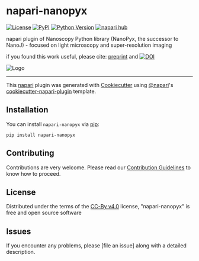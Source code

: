 # napari-nanopyx

[![License](https://img.shields.io/github/license/HenriquesLab/NanoPyx?color=Green)](https://github.com/HenriquesLab/NanoPyx/blob/main/LICENSE.txt)
[![PyPI](https://img.shields.io/pypi/v/napari-nanopyx.svg?color=green)](https://pypi.org/project/napari-nanopyx)
[![Python Version](https://img.shields.io/pypi/pyversions/napari-nanopyx.svg?color=green)](https://python.org)
[![napari hub](https://img.shields.io/endpoint?url=https://api.napari-hub.org/shields/napari-nanopyx)](https://napari-hub.org/plugins/napari-nanopyx)

napari plugin of Nanoscopy Python library (NanoPyx, the successor to NanoJ) - focused on light microscopy and super-resolution imaging

if you found this work useful, please cite: [preprint](https://www.biorxiv.org/content/10.1101/2023.08.13.553080v1) and  [![DOI](https://zenodo.org/badge/505388398.svg)](https://zenodo.org/badge/latestdoi/505388398)

![Logo](https://user-images.githubusercontent.com/7071808/259983552-ef7aa814-16ba-4947-a69f-1f096d70370e.png)

----------------------------------

This [napari] plugin was generated with [Cookiecutter] using [@napari]'s [cookiecutter-napari-plugin] template.

<!--
Don't miss the full getting started guide to set up your new package:
https://github.com/napari/cookiecutter-napari-plugin#getting-started

and review the napari docs for plugin developers:
https://napari.org/plugins/index.html
-->

## Installation

You can install `napari-nanopyx` via [pip]:

    pip install napari-nanopyx




## Contributing

Contributions are very welcome.
Please read our [Contribution Guidelines](https://github.com/HenriquesLab/NanoPyx/blob/main/CONTRIBUTING.md) to know how to proceed.

## License

Distributed under the terms of the [CC-By v4.0] license,
"napari-nanopyx" is free and open source software

## Issues

If you encounter any problems, please [file an issue] along with a detailed description.

[napari]: https://github.com/napari/napari
[Cookiecutter]: https://github.com/audreyr/cookiecutter
[@napari]: https://github.com/napari
[MIT]: http://opensource.org/licenses/MIT
[BSD-3]: http://opensource.org/licenses/BSD-3-Clause
[GNU GPL v3.0]: http://www.gnu.org/licenses/gpl-3.0.txt
[GNU LGPL v3.0]: http://www.gnu.org/licenses/lgpl-3.0.txt
[Apache Software License 2.0]: http://www.apache.org/licenses/LICENSE-2.0
[Mozilla Public License 2.0]: https://www.mozilla.org/media/MPL/2.0/index.txt
[CC-By v4.0]: https://creativecommons.org/licenses/by/4.0/
[cookiecutter-napari-plugin]: https://github.com/napari/cookiecutter-napari-plugin

[napari]: https://github.com/napari/napari
[tox]: https://tox.readthedocs.io/en/latest/
[pip]: https://pypi.org/project/pip/
[PyPI]: https://pypi.org/
